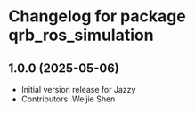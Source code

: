 # Changelog for package qrb_ros_simulation

## 1.0.0 (2025-05-06)

- Initial version release for Jazzy
- Contributors: Weijie Shen
